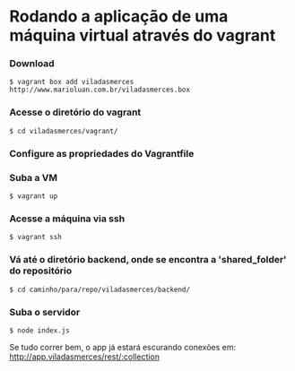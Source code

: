 # Rodando a aplicação de uma máquina virtual através do vagrant

### Download
``
$ vagrant box add viladasmerces http://www.marioluan.com.br/viladasmerces.box
``

### Acesse o diretório do vagrant
``
$ cd viladasmerces/vagrant/
``

### Configure as propriedades do Vagrantfile

### Suba a VM
``
$ vagrant up
``

### Acesse a máquina via ssh
``
$ vagrant ssh
``

### Vá até o diretório backend, onde se encontra a 'shared_folder' do repositório
``
$ cd caminho/para/repo/viladasmerces/backend/
``
### Suba o servidor
``
$ node index.js
``

Se tudo correr bem, o app já estará escurando conexões em:
http://app.viladasmerces/rest/:collection
